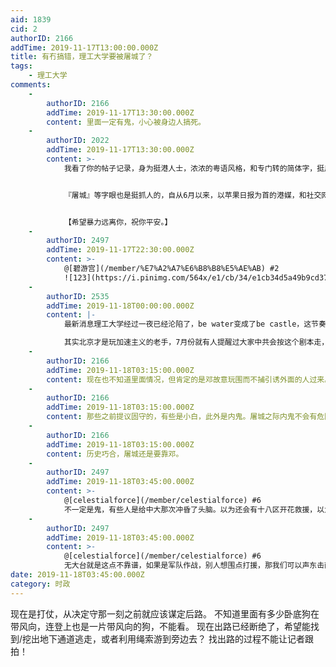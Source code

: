 ```yaml
---
aid: 1839
cid: 2
authorID: 2166
addTime: 2019-11-17T13:00:00.000Z
title: 有冇搞错，理工大学要被屠城了？
tags:
    - 理工大学
comments:
    -
        authorID: 2166
        addTime: 2019-11-17T13:30:00.000Z
        content: 里面一定有鬼，小心被身边人搞死。
    -
        authorID: 2022
        addTime: 2019-11-17T13:30:00.000Z
        content: >-
            我看了你的帖子记录，身为挺港人士，浓浓的粤语风格，和专门转的简体字，挺用心的。


            『屠城』等字眼也是挺抓人的，自从6月以来，以苹果日报为首的港媒，和社交网络，也已经“屠城”、“血洗”了快半年了，可能死了几十万人了吧，希望你在港要保护好自己的生命，千万不要被解放军的砖头打死，或者被大陆人淋汽油烧掉，也小心。


            【希望暴力远离你，祝你平安。】
    -
        authorID: 2497
        addTime: 2019-11-17T22:30:00.000Z
        content: >-
            @[碧游宫](/member/%E7%A2%A7%E6%B8%B8%E5%AE%AB) #2
            ![123](https://i.pinimg.com/564x/e1/cb/34/e1cb34d5a49b9cd37ce792fc26cf1c18.jpg)
    -
        authorID: 2535
        addTime: 2019-11-18T00:00:00.000Z
        content: |-
            最新消息理工大学经过一夜已经沦陷了，be water变成了be castle，这节奏被带的。

            其实北京才是玩加速主义的老手，7月份就有人提醒过大家中共会按这个剧本走，只能说中共又一次胜利了，恐怕这个教训世人永远也学不到。
    -
        authorID: 2166
        addTime: 2019-11-18T03:15:00.000Z
        content: 现在也不知道里面情况，但肯定的是邓故意玩围而不捕引诱外面的人过来。建议救援者行动前先放无人机观察清楚里面情况，不要盲头苍蝇般乱撞。
    -
        authorID: 2166
        addTime: 2019-11-18T03:15:00.000Z
        content: 那些之前提议固守的，有些是小白，此外是内鬼。屠城之际内鬼不会有危险的，反而会背后打你几棍。希望香港人能看清楚问题所在，下次坚决割席。
    -
        authorID: 2166
        addTime: 2019-11-18T03:15:00.000Z
        content: 历史巧合，屠城还是要靠邓。
    -
        authorID: 2497
        addTime: 2019-11-18T03:45:00.000Z
        content: >-
            @[celestialforce](/member/celestialforce) #6
            不一定是鬼，有些人是给中大那次冲昏了头脑。以为还会有十八区开花救援，以为坚持到天明黑警就会撤。不同的是中大那次校长亲自上前线吃TG，中大全体旧生声援，HKTV的老董是中大旧生还亲自回前线声援。中大那次的物资补给一直没断过，中大那次黑警撤后，声援的人还自发开发天亮，开启了黎明行动开端。这次理大校长一早就放弃了他们，还FB叫他们早点投降，补给物资给不去，很多人照常上班，声援的少之又少。唯今之计，唯有和理非占领中环，勇武焚烧政府办公建筑物。我相信这次6点以后增援的2000警力，绝对是驻港解放军，香港警队30000人，前线执勤不过10000左右。不可能还有机动早上增援的，这绝对是内地党卫军。
    -
        authorID: 2497
        addTime: 2019-11-18T03:45:00.000Z
        content: >-
            @[celestialforce](/member/celestialforce) #6
            无大台就是这点不靠谱，如果是军队作战，别人想围点打援，那我们可以声东击西。再次占领立法会，看他们撤不撤过来。打砸西环政总
date: 2019-11-18T03:45:00.000Z
category: 时政
---
```


现在是打仗，从决定守那一刻之前就应该谋定后路。 不知道里面有多少卧底狗在带风向，连登上也是一片带风向的狗，不能看。 现在出路已经断绝了，希望能找到/挖出地下通道逃走，或者利用绳索游到旁边去？ 找出路的过程不能让记者跟拍！
